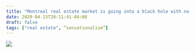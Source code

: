 ```yaml
---
title: "Montreal real estate market is going into a black hole with no hope of recovery"
date: 2020-04-15T20:11:41-04:00
draft: false
tags: ["real estate", “sensationalism”]
---
```


![](/images/2020-04-15-gazette.jpg)
